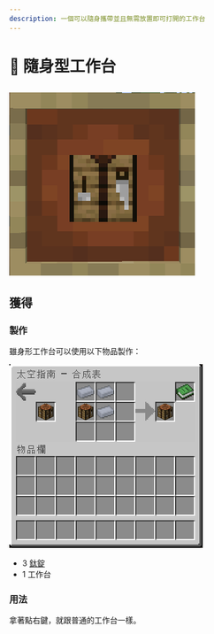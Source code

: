 ```yaml
---
description: 一個可以隨身攜帶並且無需放置即可打開的工作台
---
```


# 🎲 隨身型工作台

##

![](<../.gitbook/assets/image (227) (1).png>)

## 獲得

### 製作

雖身形工作台可以使用以下物品製作：

![](<../.gitbook/assets/image (220) (1) (1).png>)



* 3 [鈦錠](titanium-ingot.md)
* 1 工作台

### 用法

拿著點右鍵，就跟普通的工作台一樣。
